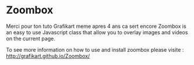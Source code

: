 Zoombox
=============
Merci pour ton tuto Grafikart meme apres 4 ans ca sert encore 
Zoombox is an easy to use Javascript class that allow you to overlay images and videos on the current page.

To see more information on how to use and install zoombox please visite : http://grafikart.github.io/Zoombox/
